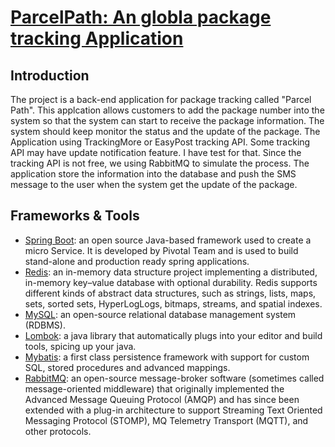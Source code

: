 # [ParcelPath: An globla package tracking Application](https://github.com/Michaelyangzhaohua/Springboot-parcelPath "ParcelPath: An globla package tracking Application")

## Introduction
The project is a back-end application for package tracking called &quot;Parcel Path&quot;.
This applcation allows customers to add the package number into the system so that the system can start to receive the package information. 
The system should keep monitor the status and the update of the package. The Application using TrackingMore or EasyPost tracking API. Some tracking API may have update notification feature.
I have test for that. Since the tracking API is not free, we using RabbitMQ to simulate the process.
The application store the information into the database and push the SMS message to the user when the system get the update of the package.



## Frameworks & Tools
- [Spring Boot](https://spring.io/projects/spring-boot "Spring Boot"): an open source Java-based framework used to create a micro Service. It is developed by Pivotal Team and is used to build stand-alone and production ready spring applications.
- [Redis](https://redis.io/ "Redis"): an in-memory data structure project implementing a distributed, in-memory key–value database with optional durability. Redis supports different kinds of abstract data structures, such as strings, lists, maps, sets, sorted sets, HyperLogLogs, bitmaps, streams, and spatial indexes.
- [MySQL](https://www.mysql.com/ "MySQL"): an open-source relational database management system (RDBMS).
- [Lombok](https://projectlombok.org/ "Lombok"): a java library that automatically plugs into your editor and build tools, spicing up your java.
- [Mybatis](https://mybatis.org/mybatis-3/ "Mybatis"): a first class persistence framework with support for custom SQL, stored procedures and advanced mappings.
- [RabbitMQ](https://www.rabbitmq.com/ "RabbitMQ"): an open-source message-broker software (sometimes called message-oriented middleware) that originally implemented the Advanced Message Queuing Protocol (AMQP) and has since been extended with a plug-in architecture to support Streaming Text Oriented Messaging Protocol (STOMP), MQ Telemetry Transport (MQTT), and other protocols.


